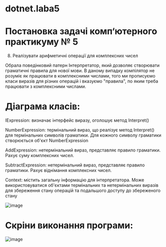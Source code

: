 # dotnet.laba5
# Постановка задачі комп‘ютерного практикуму № 5
8) Реалізувати арифметичні операції для комплексних чисел

Обрала поведінковий патерн Інтерпретатор, який дозволяє створювати граматичні правила для нової мови. В даному випадку компілятор не розуміє як працювати в комплексними числами, того ми прописуємо класи виразів для різних операцій і вказуємо "правила", по яким треба працювати з комплексними числами. 

# Діаграма класів:
IExpression: визначає інтерфейс виразу, оголошує метод Interpret()

NumberExpression: термінальний вираз, що реалізує метод Interpret() для термінальних символів граматики. Для кожного символу граматики створюється об'єкт NumberExpression

AddExpression: нетермінальний вираз, представляє правило граматики. Рахує суму комплексних чисел.

SubtractExpression: нетермінальний вираз, представляє правило граматики. Рахує віднімання комплексних чисел.

Context: містить загальну інформацію для інтерпретатора. Може використовуватися об'єктами термінальних та нетермінальних виразів для збереження стану операцій та подальшого доступу до збереженого стану

![image](https://user-images.githubusercontent.com/71703498/176563504-51bab6be-a89b-4a87-8229-01b932157f2b.png)

# Скріни виконання програми:
![image](https://user-images.githubusercontent.com/71703498/176564091-46d65d10-06c4-4457-8275-e5c6c1bbb55c.png)

